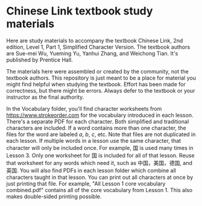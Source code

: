 # Chinese Link textbook study materials

Here are study materials to accompany the textbook Chinese Link, 2nd edition, Level 1, Part 1, Simplified Character Version. The textbook authors are Sue-mei Wu, Yueming Yu, Yanhui Zhang, and Weichong Tian. It's published by Prentice Hall.

The materials here were assembled or created by the community, not the textbook authors. This repository is just meant to be a place for material you might find helpful when studying the textbook. Effort has been made for correctness, but there might be errors. Always defer to the textbook or your instructor as the final authority.

In the Vocabulary folder, you'll find character worksheets from https://www.strokeorder.com for the vocabulary introduced in each lesson. There's a separate PDF for each character. Both simplified and traditional characters are included. If a word contains more than one character, the files for the word are labeled *a*, *b*, *c*, etc.  Note that files are not duplicated in each lesson. If multiple words in a lesson use the same character, that character will only be included once.  For example, 国 is used many times in Lesson 3. Only one worksheet for 国 is included for all of that lesson.  Reuse that worksheet for any words which need it, such as 中国，美国，德国, and 英国. You will also find PDFs in each lesson folder which combine all characters taught in that lesson. You can print out all characters at once by just printing that file. For example, "All Lesson 1 core vocabulary combined.pdf" contains all of the core vocabulary from Lesson 1. This also makes double-sided printing possible.
